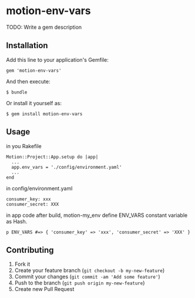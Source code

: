 # motion-env-vars

TODO: Write a gem description

## Installation

Add this line to your application's Gemfile:

    gem 'motion-env-vars'

And then execute:

    $ bundle

Or install it yourself as:

    $ gem install motion-env-vars

## Usage

in you Rakefile

```
Motion::Project::App.setup do |app|
  ...
  app.env_vars = './config/environment.yaml'
  ...
end
```

in config/environment.yaml

```
consumer_key: xxx
consumer_secret: XXX
```

in app code after build, motion-my_env define ENV_VARS constant variable as Hash.

```
p ENV_VARS #=> { 'consumer_key' => 'xxx', 'consumer_secret' => 'XXX' }
```

## Contributing

1. Fork it
2. Create your feature branch (`git checkout -b my-new-feature`)
3. Commit your changes (`git commit -am 'Add some feature'`)
4. Push to the branch (`git push origin my-new-feature`)
5. Create new Pull Request
